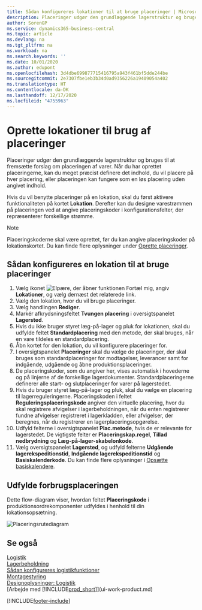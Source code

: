```yaml
---
title: Sådan konfigureres lokationer til at bruge placeringer | Microsoft Docs
description: Placeringer udgør den grundlæggende lagerstruktur og bruges til at fremsætte forslag om placeringen af varer. Når du har oprettet placeringerne, kan du meget præcist definere det indhold, du vil placere på hver placering, eller placeringen kan fungere som en løs placering uden angivet indhold.
author: SorenGP
ms.service: dynamics365-business-central
ms.topic: article
ms.devlang: na
ms.tgt_pltfrm: na
ms.workload: na
ms.search.keywords: ''
ms.date: 10/01/2020
ms.author: edupont
ms.openlocfilehash: 3d4dbe699877715416795a943f461bf5dde244be
ms.sourcegitcommit: 2e7307fbe1eb3b34d0ad9356226a19409054a402
ms.translationtype: HT
ms.contentlocale: da-DK
ms.lasthandoff: 12/17/2020
ms.locfileid: "4755963"
---
```

# <a name="set-up-locations-to-use-bins"></a>Oprette lokationer til brug af placeringer
Placeringer udgør den grundlæggende lagerstruktur og bruges til at fremsætte forslag om placeringen af varer. Når du har oprettet placeringerne, kan du meget præcist definere det indhold, du vil placere på hver placering, eller placeringen kan fungere som en løs placering uden angivet indhold.  

Hvis du vil benytte placeringer på en lokation, skal du først aktivere funktionaliteten på kortet **Lokation**. Derefter kan du designe varestrømmen på placeringen ved at angive placeringskoder i konfigurationsfelter, der repræsenterer forskellige strømme.  

> [!NOTE]  
>  Placeringskoderne skal være oprettet, før du kan angive placeringskoder på lokationskortet. Du kan finde flere oplysninger under [Oprette placeringer](warehouse-how-to-create-individual-bins.md).  

## <a name="to-set-up-a-location-to-use-bins"></a>Sådan konfigureres en lokation til at bruge placeringer  
1.  Vælg ikonet ![Elpære, der åbner funktionen Fortæl mig](media/ui-search/search_small.png "Fortæl mig, hvad du vil foretage dig"), angiv **Lokationer**, og vælg dernæst det relaterede link.  
2.  Vælg den lokation, hvor du vil bruge placeringer.  
3.  Vælg handlingen **Rediger**.  
4.  Markér afkrydsningsfeltet **Tvungen placering** i oversigtspanelet **Lagersted**.  
5.  Hvis du ikke bruger styret læg-på-lager og pluk for lokationen, skal du udfylde feltet **Standardplacering** med den metode, der skal bruges, når en vare tildeles en standardplacering.  
6.  Åbn kortet for den lokation, du vil konfigurere placeringer for.
7.  I oversigtspanelet **Placeringer** skal du vælge de placeringer, der skal bruges som standardplaceringer for modtagelser, leverancer samt for indgående, udgående og åbne produktionsplaceringer.  
8.  De placeringskoder, som du angiver her, vises automatisk i hovederne og på linjerne af de forskellige lagerdokumenter. Standardplaceringerne definerer alle start- og slutplaceringer for varer på lagerstedet.  
9.  Hvis du bruger styret læg-på-lager og pluk, skal du vælge en placering til lagerreguleringerne. Placeringskoden i feltet **Reguleringsplaceringskode** angiver den virtuelle placering, hvor du skal registrere afvigelser i lagerbeholdningen, når du enten registrerer fundne afvigelser registreret i lagerkladden, eller afvigelser, der beregnes, når du registrerer en lagerplaceringsopgørelse.  
10. Udfyld felterne i oversigtspanelet **Plac.metode**, hvis de er relevante for lagerstedet. De vigtigste felter er **Placeringskap.regel**, **Tillad nedbrydning** og **Læg-på-lager-skabelonkode**.  
11. Vælg oversigtspanelet **Lagersted**, og udfyld felterne **Udgående lagerekspeditionstid**, **Indgående lagerekspeditionstid** og **Basiskalenderkode**. Du kan finde flere oplysninger i [Opsætte basiskalendere](across-how-to-assign-base-calendars.md).

## <a name="filling-the-consumption-bin"></a>Udfylde forbrugsplaceringen
Dette flow-diagram viser, hvordan feltet **Placeringskode** i produktionsordrekomponenter udfyldes i henhold til din lokationsopsætning.

![Placeringsrutediagram](media/binflow.png "BinFlow")  

## <a name="see-also"></a>Se også
[Logistik](warehouse-manage-warehouse.md)  
[Lagerbeholdning](inventory-manage-inventory.md)  
[Sådan konfigureres logistikfunktioner](warehouse-setup-warehouse.md)     
[Montagestyring](assembly-assemble-items.md)    
[Designoplysninger: Logistik](design-details-warehouse-management.md)  
[Arbejde med [!INCLUDE[prod_short](includes/prod_short.md)]](ui-work-product.md)


[!INCLUDE[footer-include](includes/footer-banner.md)]